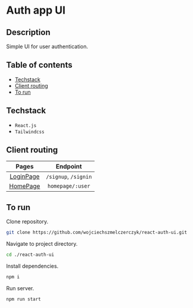 # Auth app UI

## Description

Simple UI for user authentication.

## Table of contents

- [Techstack](#techstack)
- [Client routing](#client-routing)
- [To run](#to-run)

## Techstack

- `React.js`
- `Tailwindcss`

## Client routing

|                 Pages                  |       Endpoint       |
| :------------------------------------: | :------------------: |
| [LoginPage](./src/pages/LoginPage.tsx) | `/signup`, `/signin` |
|  [HomePage](./src/pages/HomePage.tsx)  |   `homepage/:user`   |

## To run

Clone repository.

```sh
git clone https://github.com/wojciechszmelczerczyk/react-auth-ui.git
```

Navigate to project directory.

```sh
cd ./react-auth-ui
```

Install dependencies.

```sh
npm i
```

Run server.

```sh
npm run start
```
